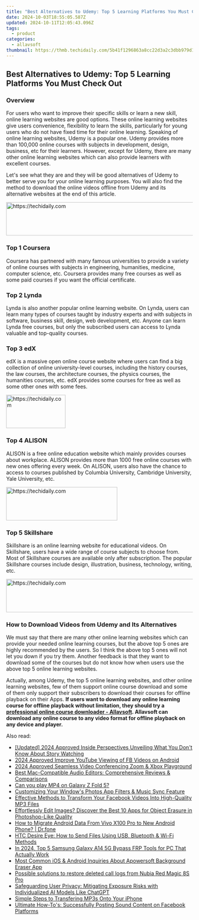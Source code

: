 ```yaml
---
title: "Best Alternatives to Udemy: Top 5 Learning Platforms You Must Check Out"
date: 2024-10-03T18:55:05.587Z
updated: 2024-10-11T12:05:43.096Z
tags:
  - product
categories:
  - allavsoft
thumbnail: https://thmb.techidaily.com/5b41f1296863a8cc22d3a2c3dbb979d19c4362b2b1c96fbfb8d71b7193c17bd8.jpg
---
```


## Best Alternatives to Udemy: Top 5 Learning Platforms You Must Check Out

### Overview

For users who want to improve their specific skills or learn a new skill, online learning websites are good options. These online learning websites give users convenience, flexibility to learn the skills, particularly for young users who do not have fixed time for their online learning. Speaking of online learning websites, Udemy is a popular one. Udemy provides more than 100,000 online courses with subjects in development, design, business, etc for their learners. However, except for Udemy, there are many other online learning websites which can also provide learners with excellent courses.

Let's see what they are and they will be good alternatives of Udemy to better serve you for your online learning purposes. You will also find the method to download the online videos offline from Udemy and its alternative websites at the end of this article.

<!-- affiliate ads begin -->
<a href="https://ephamedtechinc.pxf.io/c/5597632/2137215/26400" target="_top" id="2137215">
  <img src="//a.impactradius-go.com/display-ad/26400-2137215" border="0" alt="https://techidaily.com" width="728" height="90"/>
</a>
<img height="0" width="0" src="https://ephamedtechinc.pxf.io/i/5597632/2137215/26400" style="position:absolute;visibility:hidden;" border="0" />
<!-- affiliate ads end -->

### Top 1 Coursera

Coursera has partnered with many famous universities to provide a variety of online courses with subjects in engineering, humanities, medicine, computer science, etc. Coursera provides many free courses as well as some paid courses if you want the official certificate.

### Top 2 Lynda

Lynda is also another popular online learning website. On Lynda, users can learn many types of courses taught by industry experts and with subjects in software, business skill, design, web development, etc. Anyone can learn Lynda free courses, but only the subscribed users can access to Lynda valuable and top-quality courses.

### Top 3 edX

edX is a massive open online course website where users can find a big collection of online university-level courses, including the history courses, the law courses, the architecture courses, the physics courses, the humanities courses, etc. edX provides some courses for free as well as some other ones with some fees.

<!-- affiliate ads begin -->
<a href="https://aligracehair.sjv.io/c/5597632/2135352/19272" target="_top" id="2135352">
  <img src="//a.impactradius-go.com/display-ad/19272-2135352" border="0" alt="https://techidaily.com" width="160" height="90"/>
</a>
<img height="0" width="0" src="https://aligracehair.sjv.io/i/5597632/2135352/19272" style="position:absolute;visibility:hidden;" border="0" />
<!-- affiliate ads end -->

### Top 4 ALISON

ALISON is a free online education website which mainly provides courses about workplace. ALISON provides more than 1000 free online courses with new ones offering every week. On ALISON, users also have the chance to access to courses published by Columbia University, Cambridge University, Yale University, etc.

<!-- affiliate ads begin -->
<a href="https://homestyler.sjv.io/c/5597632/1943750/22993" target="_top" id="1943750">
  <img src="//a.impactradius-go.com/display-ad/22993-1943750" border="0" alt="https://techidaily.com" width="300" height="90"/>
</a>
<img height="0" width="0" src="https://homestyler.sjv.io/i/5597632/1943750/22993" style="position:absolute;visibility:hidden;" border="0" />
<!-- affiliate ads end -->

### Top 5 Skillshare

Skillshare is an online learning website for educational videos. On Skillshare, users have a wide range of course subjects to choose from. Most of Skillshare courses are available only after subscription. The popular Skillshare courses include design, illustration, business, technology, writing, etc.

<!-- affiliate ads begin -->
<a href="https://unicoeye.pxf.io/c/5597632/2134218/18498" target="_top" id="2134218">
  <img src="//a.impactradius-go.com/display-ad/18498-2134218" border="0" alt="https://techidaily.com" width="728" height="90"/>
</a>
<img height="0" width="0" src="https://unicoeye.pxf.io/i/5597632/2134218/18498" style="position:absolute;visibility:hidden;" border="0" />
<!-- affiliate ads end -->

### How to Download Videos from Udemy and Its Alternatives

We must say that there are many other online learning websites which can provide your needed online learning courses, but the above top 5 ones are highly recommended by the users. So I think the above top 5 ones will not let you down if you try them. Another feedback is that they want to download some of the courses but do not know how when users use the above top 5 online learning websites.

Actually, among Udemy, the top 5 online learning websites, and other online learning websites, few of them support online course download and some of them only support their subscribers to download their courses for offline playback on their Apps. **If users want to download any online learning course for offline playback without limitation, they should try a [professional online course downloader - Allavsoft](https://tools.techidaily.com/allavsoft/products/). Allavsoft can download any online course to any video format for offline playback on any device and player.**

<ins class="adsbygoogle"
     style="display:block"
     data-ad-format="autorelaxed"
     data-ad-client="ca-pub-7571918770474297"
     data-ad-slot="1223367746"></ins>

<ins class="adsbygoogle"
     style="display:block"
     data-ad-client="ca-pub-7571918770474297"
     data-ad-slot="8358498916"
     data-ad-format="auto"
     data-full-width-responsive="true"></ins>

<span class="atpl-alsoreadstyle">Also read:</span>
<div><ul>
<li><a href="https://instagram-video-recordings.techidaily.com/updated-2024-approved-inside-perspectives-unveiling-what-you-dont-know-about-story-watching/"><u>[Updated] 2024 Approved Inside Perspectives Unveiling What You Don't Know About Story Watching</u></a></li>
<li><a href="https://facebook-video-recording.techidaily.com/2024-approved-improve-youtube-viewing-of-fb-videos-on-android/"><u>2024 Approved Improve YouTube Viewing of FB Videos on Android</u></a></li>
<li><a href="https://some-skills.techidaily.com/2024-approved-seamless-video-conferencing-zoom-and-xbox-playground/"><u>2024 Approved Seamless Video Conferencing Zoom & Xbox Playground</u></a></li>
<li><a href="https://win-studio.techidaily.com/best-mac-compatible-audio-editors-comprehensive-reviews-and-comparisons/"><u>Best Mac-Compatible Audio Editors: Comprehensive Reviews & Comparisons</u></a></li>
<li><a href="https://phone-solutions.techidaily.com/can-you-play-mp4-on-galaxy-z-fold-5-by-aiseesoft-video-converter-play-mp4-on-android/"><u>Can you play MP4 on Galaxy Z Fold 5?</u></a></li>
<li><a href="https://fox-http.techidaily.com/customizing-your-windows-photos-app-filters-and-music-sync-feature/"><u>Customizing Your Window's Photos App Filters & Music Sync Feature</u></a></li>
<li><a href="https://win-studio.techidaily.com/effective-methods-to-transform-your-facebook-videos-into-high-quality-mp3-files/"><u>Effective Methods to Transform Your Facebook Videos Into High-Quality MP3 Files</u></a></li>
<li><a href="https://win-studio.techidaily.com/effortlessly-edit-images-discover-the-best-10-apps-for-object-erasure-in-photoshop-like-quality/"><u>Effortlessly Edit Images? Discover the Best 10 Apps for Object Erasure in Photoshop-Like Quality</u></a></li>
<li><a href="https://blog-min.techidaily.com/how-to-migrate-android-data-from-vivo-x100-pro-to-new-android-phone-drfone-by-drfone-transfer-from-android-transfer-from-android/"><u>How to Migrate Android Data From Vivo X100 Pro to New Android Phone? | Dr.fone</u></a></li>
<li><a href="https://win-studio.techidaily.com/htc-desire-eye-how-to-send-files-using-usb-bluetooth-and-wi-fi-methods/"><u>HTC Desire Eye: How to Send Files Using USB, Bluetooth & Wi-Fi Methods</u></a></li>
<li><a href="https://android-frp.techidaily.com/in-2024-top-5-samsung-galaxy-a14-5g-bypass-frp-tools-for-pc-that-actually-work-by-drfone-android/"><u>In 2024, Top 5 Samsung Galaxy A14 5G Bypass FRP Tools for PC That Actually Work</u></a></li>
<li><a href="https://win-studio.techidaily.com/most-common-ios-and-android-inquiries-about-apowersoft-background-eraser-app/"><u>Most Common iOS & Android Inquiries About Apowersoft Background Eraser App</u></a></li>
<li><a href="https://review-topics.techidaily.com/possible-solutions-to-restore-deleted-call-logs-from-nubia-red-magic-8s-pro-by-fonelab-android-recover-call-logs/"><u>Possible solutions to restore deleted call logs from Nubia Red Magic 8S Pro</u></a></li>
<li><a href="https://tech-hub.techidaily.com/safeguarding-user-privacy-mitigating-exposure-risks-with-individualized-ai-models-like-chatgpt/"><u>Safeguarding User Privacy: Mitigating Exposure Risks with Individualized AI Models Like ChatGPT</u></a></li>
<li><a href="https://win-studio.techidaily.com/simple-steps-to-transfering-mp3s-onto-your-iphone/"><u>Simple Steps to Transfering MP3s Onto Your iPhone</u></a></li>
<li><a href="https://win-studio.techidaily.com/ultimate-how-tos-successfully-posting-sound-content-on-facebook-platforms/"><u>Ultimate How-To's: Successfully Posting Sound Content on Facebook Platforms</u></a></li>
</ul></div>

